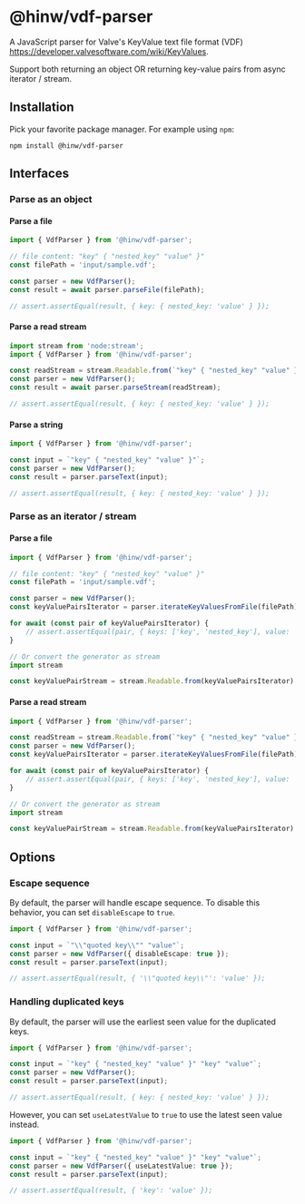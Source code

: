 # @hinw/vdf-parser

A JavaScript parser for Valve's KeyValue text file format (VDF) https://developer.valvesoftware.com/wiki/KeyValues.

Support both returning an object OR returning key-value pairs from async iterator / stream.

## Installation

Pick your favorite package manager. For example using `npm`:
```
npm install @hinw/vdf-parser
```

## Interfaces

### Parse as an object

#### Parse a file

```ts
import { VdfParser } from '@hinw/vdf-parser';

// file content: "key" { "nested_key" "value" }"
const filePath = 'input/sample.vdf';

const parser = new VdfParser();
const result = await parser.parseFile(filePath);

// assert.assertEqual(result, { key: { nested_key: 'value' } });
```

#### Parse a read stream

```ts
import stream from 'node:stream';
import { VdfParser } from '@hinw/vdf-parser';

const readStream = stream.Readable.from(`"key" { "nested_key" "value" }"`);
const parser = new VdfParser();
const result = await parser.parseStream(readStream);

// assert.assertEqual(result, { key: { nested_key: 'value' } });
```

#### Parse a string

```ts
import { VdfParser } from '@hinw/vdf-parser';

const input = `"key" { "nested_key" "value" }"`;
const parser = new VdfParser();
const result = parser.parseText(input);

// assert.assertEqual(result, { key: { nested_key: 'value' } });
```

### Parse as an iterator / stream

#### Parse a file

```ts
import { VdfParser } from '@hinw/vdf-parser';

// file content: "key" { "nested_key" "value" }"
const filePath = 'input/sample.vdf';

const parser = new VdfParser();
const keyValuePairsIterator = parser.iterateKeyValuesFromFile(filePath);

for await (const pair of keyValuePairsIterator) {
    // assert.assertEqual(pair, { keys: ['key', 'nested_key'], value: 'value' });
}

// Or convert the generator as stream
import stream

const keyValuePairStream = stream.Readable.from(keyValuePairsIterator)
```

#### Parse a read stream

```ts
import { VdfParser } from '@hinw/vdf-parser';

const readStream = stream.Readable.from(`"key" { "nested_key" "value" }"`);
const parser = new VdfParser();
const keyValuePairsIterator = parser.iterateKeyValuesFromFile(filePath);

for await (const pair of keyValuePairsIterator) {
    // assert.assertEqual(pair, { keys: ['key', 'nested_key'], value: 'value' });
}

// Or convert the generator as stream
import stream

const keyValuePairStream = stream.Readable.from(keyValuePairsIterator)
```

## Options

### Escape sequence

By default, the parser will handle escape sequence. To disable this behavior, you can set `disableEscape` to `true`.

```ts
import { VdfParser } from '@hinw/vdf-parser';

const input = `"\\"quoted key\\"" "value"`;
const parser = new VdfParser({ disableEscape: true });
const result = parser.parseText(input);

// assert.assertEqual(result, { '\\"quoted key\\"': 'value' });
```

### Handling duplicated keys

By default, the parser will use the earliest seen value for the duplicated keys.

```ts
import { VdfParser } from '@hinw/vdf-parser';

const input = `"key" { "nested_key" "value" }" "key" "value"`;
const parser = new VdfParser();
const result = parser.parseText(input);

// assert.assertEqual(result, { key: { nested_key: 'value' } });
```

However, you can set `useLatestValue` to `true` to use the latest seen value instead.

```ts
import { VdfParser } from '@hinw/vdf-parser';

const input = `"key" { "nested_key" "value" }" "key" "value"`;
const parser = new VdfParser({ useLatestValue: true });
const result = parser.parseText(input);

// assert.assertEqual(result, { 'key': 'value' });
```
